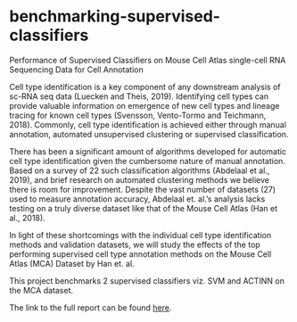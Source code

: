 # benchmarking-supervised-classifiers
Performance of Supervised Classifiers on Mouse Cell Atlas single-cell RNA  Sequencing Data for Cell Annotation


Cell type identification is a key component of any downstream analysis of sc-RNA seq data (Luecken and Theis, 2019). Identifying cell types can provide
valuable information on emergence of new cell types and lineage tracing for known cell types (Svensson, Vento-Tormo and Teichmann, 2018). Commonly, cell
type identification is achieved either through manual annotation, automated unsupervised clustering or supervised classification. 

There has been a significant amount of algorithms developed for automatic cell type identification given the cumbersome nature of manual annotation. Based on a survey of 22 such classification algorithms (Abdelaal et al., 2019), and brief research on automated clustering methods we believe there is room for improvement. Despite the vast number of datasets (27) used to measure annotation accuracy, Abdelaal et. al.’s analysis lacks testing on a truly diverse dataset like that of the Mouse Cell Atlas (Han et al., 2018). 


In light of these shortcomings with the individual cell type identification methods and validation datasets, we will study the effects of the top performing supervised cell type annotation methods on the Mouse Cell Atlas (MCA) Dataset by Han et. al.


This project benchmarks 2 supervised classifiers viz. SVM and ACTINN on the MCA dataset.


The link to the full report can be found [here](https://github.com/malabikasen/benchmarking-supervised-classifiers/blob/main/CS_5854__Final_Project_Report.pdf).
